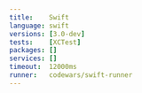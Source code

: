 ```yaml
---
title:    Swift
language: swift
versions: [3.0-dev]
tests:    [XCTest]
packages: []
services: []
timeout:  12000ms
runner:   codewars/swift-runner
---
```

